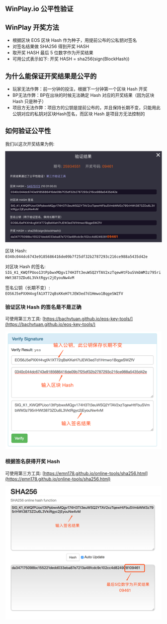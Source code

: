 WinPlay.io 公平性验证
---

## WinPlay 开奖方法

* 根据区块 EOS 区块 Hash 作为种子，用提前公布的公私钥对签名
* 对签名结果做 SHA256 得到开奖 HASH
* 取开奖 HASH 最后 5 位数字作为开奖结果
* 可用公式表示如下: 开奖 HASH = sha256(sign(BlockHash))

## 为什么能保证开奖结果是公平的

* 玩家无法作弊：前一分钟的投注，根据下一分钟第一个区块 Hash 开奖
* BP无法作弊：BP在出块的时候无法确定 Hash 对应的开奖结果（因为区块 Hash 只是种子）
* 项目方无法作弊：项目方的公钥是提前公布的，并且保持长期不变，只能用此公钥对应的私钥对区块Hash签名，而区块 Hash 是项目方无法控制的

## 如何验证公平性

我们以这次开奖结果为例:

![开奖结果](result.png)

区块 Hash: 
`0340c044dc6743e9185686416de09b7f25df32b2787293c216ce988a5435d42e`

对区块 Hash 的签名:
`SIG_K1_KWQfPUoo13tPpbwxMQgv174H3Tt3euWSQ2YTAV2xzTqewHtFbuSVmbWM3z795riHWt3873ZDu6L3VktRgyc2jEyouNw4vM`

签名公钥（长期不变）:
`EOS6J5ePXXH4vgfA1XT72qBsKKeH7tJEW3ed7d1Hmwo1BqgeSWZfV`

### 验证区块 Hash 的签名是不是正确

可使用第三方工具: [https://bachvtuan.github.io/eos-key-tools/](https://bachvtuan.github.io/eos-key-tools/)

![验证签名](verify-sign.png)

### 根据签名获得开奖 Hash

可使用第三方工具: [https://emn178.github.io/online-tools/sha256.html](https://emn178.github.io/online-tools/sha256.html)

![验证sha256](verify-sha256.png)
